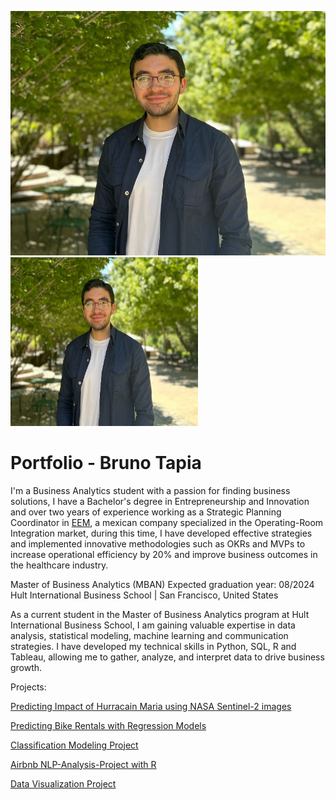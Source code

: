 ![Foto](2501a703-37a1-4e08-9938-044e53dd01da.jpeg)
<img src="2501a703-37a1-4e08-9938-044e53dd01da.jpeg" alt="Descripción de la imagen" width="300" height="270">


# Portfolio - Bruno Tapia
I'm a Business Analytics student with a passion for finding business solutions, I have a Bachelor's degree in Entrepreneurship and Innovation and over two years of experience working as a Strategic Planning Coordinator in [EEM](https://www.eem.com.mx/), a mexican company specialized in the Operating-Room Integration market, during this time, I have developed effective strategies and implemented innovative methodologies such as OKRs and MVPs to increase operational efficiency by 20% and improve business outcomes in the healthcare industry.

Master of Business Analytics (MBAN)
Expected graduation year: 08/2024
Hult International Business School | San Francisco, United States

As a current student in the Master of Business Analytics program at Hult International Business School, I am gaining valuable expertise in data analysis, statistical modeling, machine learning and communication strategies. I have developed my technical skills in Python, SQL, R and Tableau, allowing me to gather, analyze, and interpret data to drive business growth.

Projects:

<a href="https://brunotapiagarcia.github.io/Unsupervised-Project-with-NASA/" >Predicting Impact of Hurracain Maria using NASA Sentinel-2 images</a>

<a href="https://brunotapiagarcia.github.io/Regression-Model/" >Predicting Bike Rentals with Regression Models</a>

<a href="https://brunotapiagarcia.github.io/Classification-Modeling-Project/" >Classification Modeling Project</a>

<a href="https://brunotapiagarcia.github.io/NLP-Analysis-Project/" >Airbnb NLP-Analysis-Project with R</a>

<a href="https://brunotapiagarcia.github.io/Data-Visualization/" >Data Visualization Project</a>
